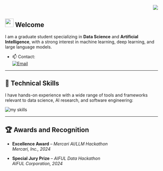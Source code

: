 <div align="right">
  <img src="https://komarev.com/ghpvc/?username=miyata-daisuke" />
</div>

## <img src="https://media.giphy.com/media/hvRJCLFzcasrR4ia7z/giphy.gif" width="28"> Welcome

I am a graduate student specializing in **Data Science** and **Artificial Intelligence**, with a strong interest in machine learning, deep learning, and large language models.

- 📫 Contact:  
  <a href="mailto:miyata.aistart@gmail.com"><img alt="Email" src="https://img.shields.io/badge/Gmail-EA4335?style=for-the-badge&logo=gmail&logoColor=white"></a>

---

## 🌱 Technical Skills

I have hands-on experience with a wide range of tools and frameworks relevant to data science, AI research, and software engineering:

<img alt="my skills" src="https://skillicons.dev/icons?theme=dark&perline=8&i=python,tensorflow,pytorch,docker,git,vscode,mysql,gcp,linux,bash,html,css,js" />

---

## 🏆 Awards and Recognition

- **Excellence Award** – *Mercari AI/LLM Hackathon*  
  *Mercari, Inc., 2024*

- **Special Jury Prize** – *AIFUL Data Hackathon*  
  *AIFUL Corporation, 2024*
